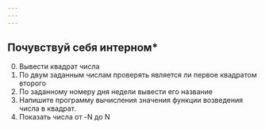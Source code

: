 ```yaml
---
---
---
```



## Почувствуй себя интерном*
 0. Вывести квадрат числа
 1. По двум заданным числам проверять является ли первое квадратом второго
 3. По заданному номеру дня недели вывести его название
 5. Напишите программу вычисления значения функции возведения числа в квадрат.
 7. Показать числа от -N до N



